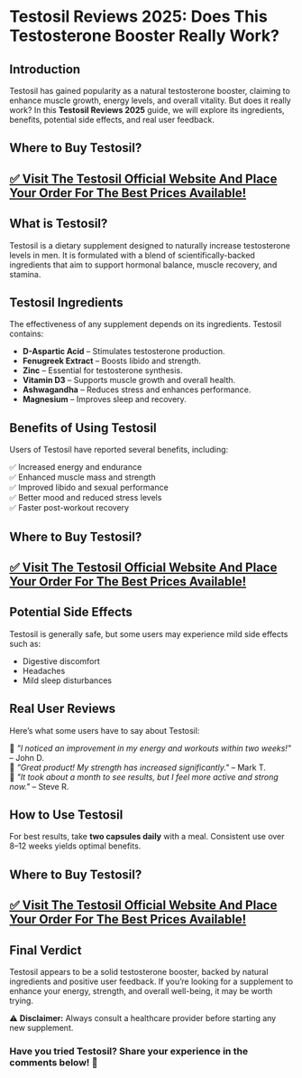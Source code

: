 # Testosil Reviews 2025: Does This Testosterone Booster Really Work?

## Introduction
Testosil has gained popularity as a natural testosterone booster, claiming to enhance muscle growth, energy levels, and overall vitality. But does it really work? In this **Testosil Reviews 2025** guide, we will explore its ingredients, benefits, potential side effects, and real user feedback.

## Where to Buy Testosil?
## <strong>[✅ Visit The Testosil Official Website And Place Your Order For The Best Prices Available!](https://surl.li/ztfgzq)</strong>

## What is Testosil?
Testosil is a dietary supplement designed to naturally increase testosterone levels in men. It is formulated with a blend of scientifically-backed ingredients that aim to support hormonal balance, muscle recovery, and stamina.

## Testosil Ingredients
The effectiveness of any supplement depends on its ingredients. Testosil contains:

- **D-Aspartic Acid** – Stimulates testosterone production.
- **Fenugreek Extract** – Boosts libido and strength.
- **Zinc** – Essential for testosterone synthesis.
- **Vitamin D3** – Supports muscle growth and overall health.
- **Ashwagandha** – Reduces stress and enhances performance.
- **Magnesium** – Improves sleep and recovery.

## Benefits of Using Testosil
Users of Testosil have reported several benefits, including:

✅ Increased energy and endurance  
✅ Enhanced muscle mass and strength  
✅ Improved libido and sexual performance  
✅ Better mood and reduced stress levels  
✅ Faster post-workout recovery  

## Where to Buy Testosil?
## <strong>[✅ Visit The Testosil Official Website And Place Your Order For The Best Prices Available!](https://surl.li/ztfgzq)</strong>

## Potential Side Effects
Testosil is generally safe, but some users may experience mild side effects such as:

- Digestive discomfort
- Headaches
- Mild sleep disturbances

## Real User Reviews
Here’s what some users have to say about Testosil:

💬 *"I noticed an improvement in my energy and workouts within two weeks!"* – John D.  
💬 *"Great product! My strength has increased significantly."* – Mark T.  
💬 *"It took about a month to see results, but I feel more active and strong now."* – Steve R.  

## How to Use Testosil
For best results, take **two capsules daily** with a meal. Consistent use over 8–12 weeks yields optimal benefits.

## Where to Buy Testosil?
## <strong>[✅ Visit The Testosil Official Website And Place Your Order For The Best Prices Available!](https://surl.li/ztfgzq)</strong>

## Final Verdict
Testosil appears to be a solid testosterone booster, backed by natural ingredients and positive user feedback. If you’re looking for a supplement to enhance your energy, strength, and overall well-being, it may be worth trying.

⚠️ **Disclaimer:** Always consult a healthcare provider before starting any new supplement.


### Have you tried Testosil? Share your experience in the comments below! 🚀
